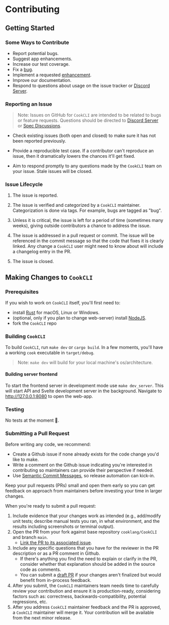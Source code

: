 # Contributing

## Getting Started

### Some Ways to Contribute

* Report potential bugs.
* Suggest app enhancements.
* Increase our test coverage.
* Fix a [bug](https://github.com/cooklang/CookCLI/labels/bug).
* Implement a requested [enhancement](https://github.com/cooklang/CookCLI/labels/enhancement).
* Improve our documentation.
* Respond to questions about usage on the issue tracker or [Discord Server](https://discord.gg/fUVVvUzEEK).

### Reporting an Issue

> Note: Issues on GitHub for `CookCLI` are intended to be related to bugs or feature requests.
> Questions should be directed to [Discord Server](https://discord.gg/fUVVvUzEEK) or [Spec Discussions](https://github.com/cooklang/spec/discussions).

* Check existing issues (both open and closed) to make sure it has not been
reported previously.

* Provide a reproducible test case. If a contributor can't reproduce an issue,
then it dramatically lowers the chances it'll get fixed.

* Aim to respond promptly to any questions made by the `CookCLI` team on your
issue. Stale issues will be closed.

### Issue Lifecycle

1. The issue is reported.

2. The issue is verified and categorized by a `CookCLI` maintainer.
   Categorization is done via tags. For example, bugs are tagged as "bug".

3. Unless it is critical, the issue is left for a period of time (sometimes many
   weeks), giving outside contributors a chance to address the issue.

4. The issue is addressed in a pull request or commit. The issue will be
   referenced in the commit message so that the code that fixes it is clearly
   linked. Any change a `CookCLI` user might need to know about will include a
   changelog entry in the PR.

5. The issue is closed.

## Making Changes to `CookCLI`

### Prerequisites

If you wish to work on `CookCLI` itself, you'll first need to:
- install [Rust](https://www.rust-lang.org/tools/install) for macOS, Linux or Windows.
- (optional, only if you plan to change web-server) install [NodeJS](https://nodejs.org/en/download/package-manager/).
- fork the `CookCLI` repo

### Building `CookCLI`

To build `CookCLI`, run `make dev` or `cargo build`. In a few moments, you'll have a working `cook` executable in `target/debug`.

>Note: `make dev` will build for your local machine's os/architecture.

#### Building server frontend

To start the frontend server in development mode use `make dev_server`. This will start API and Svelte development server in the background. Navigate to http://127.0.0.1:8080 to open the web-app.

### Testing

No tests at the moment 🤞.

### Submitting a Pull Request

Before writing any code, we recommend:
- Create a Github issue if none already exists for the code change you'd like to make.
- Write a comment on the Github issue indicating you're interested in contributing so
maintainers can provide their perspective if needed.
- Use [Semantic Commit Messages](https://gist.github.com/joshbuchea/6f47e86d2510bce28f8e7f42ae84c716), so release automation can kick-in.

Keep your pull requests (PRs) small and open them early so you can get feedback on
approach from maintainers before investing your time in larger changes.

When you're ready to submit a pull request:
1. Include evidence that your changes work as intended (e.g., add/modify unit tests;
   describe manual tests you ran, in what environment,
   and the results including screenshots or terminal output).
2. Open the PR from your fork against base repository `cooklang/CookCLI` and branch `main`.
   - [Link the PR to its associated issue](https://docs.github.com/en/issues/tracking-your-work-with-issues/linking-a-pull-request-to-an-issue).
3. Include any specific questions that you have for the reviewer in the PR description
   or as a PR comment in Github.
   - If there's anything you find the need to explain or clarify in the PR, consider
   whether that explanation should be added in the source code as comments.
   - You can submit a [draft PR](https://github.blog/2019-02-14-introducing-draft-pull-requests/)
   if your changes aren't finalized but would benefit from in-process feedback.
6. After you submit, the `CookCLI` maintainers team needs time to carefully review your
   contribution and ensure it is production-ready, considering factors such as: correctness,
   backwards-compatibility, potential regressions, etc.
7. After you address `CookCLI` maintainer feedback and the PR is approved, a `CookCLI` maintainer
   will merge it. Your contribution will be available from the next minor release.

